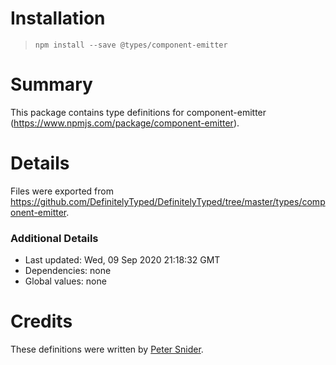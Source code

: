 # Installation
> `npm install --save @types/component-emitter`

# Summary
This package contains type definitions for component-emitter (https://www.npmjs.com/package/component-emitter).

# Details
Files were exported from https://github.com/DefinitelyTyped/DefinitelyTyped/tree/master/types/component-emitter.

### Additional Details
 * Last updated: Wed, 09 Sep 2020 21:18:32 GMT
 * Dependencies: none
 * Global values: none

# Credits
These definitions were written by [Peter Snider](https://github.com/psnider).
